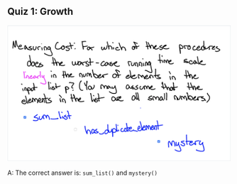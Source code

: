 ## Quiz 1: Growth

![alt text](./media/quiz-01-growth.JPG "growth")

A: The correct answer is: `sum_list()` and `mystery()`
